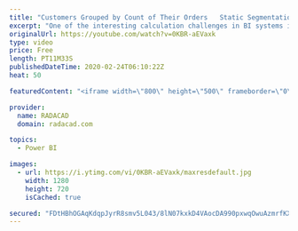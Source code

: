 ```yaml
---
title: "Customers Grouped by Count of Their Orders   Static Segmentation in Power BI"
excerpt: "One of the interesting calculation challenges in BI systems is a segmentation or grouping on a numeric value, based on an occurrence of another value. As an example; You might want to know How many customers ordered once, twice, three times or more. The challenge is that the data in the transactional"
originalUrl: https://youtube.com/watch?v=0KBR-aEVaxk
type: video
price: Free
length: PT11M33S
publishedDateTime: 2020-02-24T06:10:22Z
heat: 50

featuredContent: "<iframe width=\"800\" height=\"500\" frameborder=\"0\" src=\"https://www.youtube.com/embed/0KBR-aEVaxk\" allow=\"accelerometer; autoplay; encrypted-media; gyroscope; picture-in-picture\" allowfullscreen></iframe>"

provider:
  name: RADACAD
  domain: radacad.com

topics:
  - Power BI

images:
  - url: https://i.ytimg.com/vi/0KBR-aEVaxk/maxresdefault.jpg
    width: 1280
    height: 720
    isCached: true

secured: "FDtHBhOGAqKdqpJyrR8smv5L043/8lN07kxkD4VAocDA990pxwqOwuAzmrfKXB2w5SRQFEKdteCp84ilOjk7qIm7beezr+w87ebpJAxljvSfvHarghSDGnoTE/Yn/X3mAuQbRSzQl0zhLAv/Sa524y76VMfIzwFGTwRjie6jDII2Dmld+SzskLS0IUxNv+eaV59yPkgxN2EVe20peYzUt1I6akcIRFrkcBuiAsQ5FOaUOg9b7yhcYNDCJBQDgclxE2pOKyEZPTDk5gq8/t+IhkncaSbF5NoxbNUQLRvWKrzmwAGd0i2dfBptbE5hOpXrR1i0jMftTLbKAQ41x2hA9aI/9orc1NZOhVrH85f05umOHMZ+7DW6dWBswL6TSJUvaK7wu8GQhEcvooL6cEypadSrGd2xSNaJAfM9brP6/NE=;Xwok92jKB7u1C6aZM+Ns2w=="
---
```



